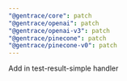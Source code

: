 ```yaml
---
"@gentrace/core": patch
"@gentrace/openai": patch
"@gentrace/openai-v3": patch
"@gentrace/pinecone": patch
"@gentrace/pinecone-v0": patch
---
```


Add in test-result-simple handler
